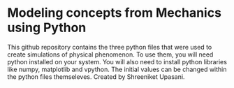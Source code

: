 # Modeling concepts from Mechanics using Python
This github repository contains the three python files that were used to create simulations of physical phenomenon.
To use them, you will need python installed on your system. You will also need to install python libraries like numpy, matplotlib and vpython.
The initial values can be changed within the python files themseleves. Created by Shreeniket Upasani.
